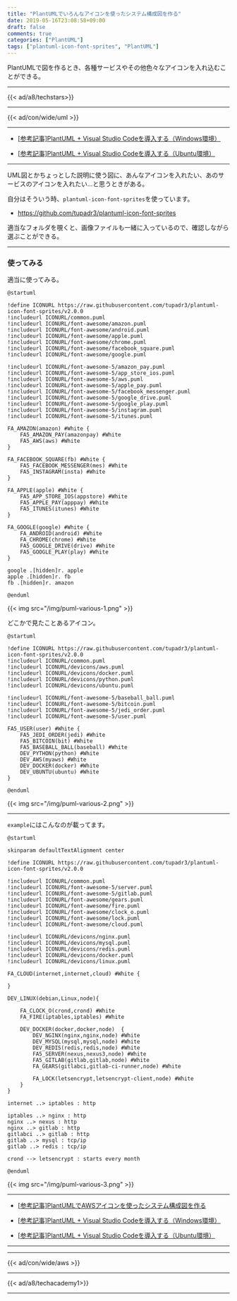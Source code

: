 ```yaml
---
title: "PlantUMLでいろんなアイコンを使ったシステム構成図を作る"
date: 2019-05-16T23:08:58+09:00
draft: false
comments: true
categories: ["PlantUML"]
tags: ["plantuml-icon-font-sprites", "PlantUML"]
---
```


PlantUMLで図を作るとき、各種サービスやその他色々なアイコンを入れ込むことができる。

<!--more-->

---

{{< ad/a8/techstars>}}

---

{{< ad/con/wide/uml >}}

---

- [[参考記事]PlantUML + Visual Studio Codeを導入する（Windows環境）](https://www.ted027.com/post/puml-win)

- [[参考記事]PlantUML + Visual Studio Codeを導入する（Ubuntu環境）](https://www.ted027.com/post/puml-ubu)

---

UML図とかちょっとした説明に使う図に、あんなアイコンを入れたい、あのサービスのアイコンを入れたい…と思うときがある。

自分はそういう時、`plantuml-icon-font-sprites`を使っています。

- https://github.com/tupadr3/plantuml-icon-font-sprites

適当なフォルダを覗くと、画像ファイルも一緒に入っているので、確認しながら選ぶことができる。

---

### 使ってみる

適当に使ってみる。

```plantuml
@startuml

!define ICONURL https://raw.githubusercontent.com/tupadr3/plantuml-icon-font-sprites/v2.0.0
!includeurl ICONURL/common.puml
!includeurl ICONURL/font-awesome/amazon.puml
!includeurl ICONURL/font-awesome/android.puml
!includeurl ICONURL/font-awesome/apple.puml
!includeurl ICONURL/font-awesome/chrome.puml
!includeurl ICONURL/font-awesome/facebook_square.puml
!includeurl ICONURL/font-awesome/google.puml

!includeurl ICONURL/font-awesome-5/amazon_pay.puml
!includeurl ICONURL/font-awesome-5/app_store_ios.puml
!includeurl ICONURL/font-awesome-5/aws.puml
!includeurl ICONURL/font-awesome-5/apple_pay.puml
!includeurl ICONURL/font-awesome-5/facebook_messenger.puml
!includeurl ICONURL/font-awesome-5/google_drive.puml
!includeurl ICONURL/font-awesome-5/google_play.puml
!includeurl ICONURL/font-awesome-5/instagram.puml
!includeurl ICONURL/font-awesome-5/itunes.puml

FA_AMAZON(amazon) #White {
    FA5_AMAZON_PAY(amazonpay) #White
    FA5_AWS(aws) #White
}

FA_FACEBOOK_SQUARE(fb) #White {
    FA5_FACEBOOK_MESSENGER(mes) #White
    FA5_INSTAGRAM(insta) #White
}

FA_APPLE(apple) #White {
    FA5_APP_STORE_IOS(appstore) #White
    FA5_APPLE_PAY(apppay) #White
    FA5_ITUNES(itunes) #White
}

FA_GOOGLE(google) #White {
    FA_ANDROID(android) #White
    FA_CHROME(chrome) #White
    FA5_GOOGLE_DRIVE(drive) #White
    FA5_GOOGLE_PLAY(play) #White
}

google .[hidden]r. apple
apple .[hidden]r. fb
fb .[hidden]r. amazon

@enduml
```

{{< img src="/img/puml-various-1.png" >}}

どこかで見たことあるアイコン。

```plantuml
@startuml

!define ICONURL https://raw.githubusercontent.com/tupadr3/plantuml-icon-font-sprites/v2.0.0
!includeurl ICONURL/common.puml
!includeurl ICONURL/devicons/aws.puml
!includeurl ICONURL/devicons/docker.puml
!includeurl ICONURL/devicons/python.puml
!includeurl ICONURL/devicons/ubuntu.puml

!includeurl ICONURL/font-awesome-5/baseball_ball.puml
!includeurl ICONURL/font-awesome-5/bitcoin.puml
!includeurl ICONURL/font-awesome-5/jedi_order.puml
!includeurl ICONURL/font-awesome-5/user.puml

FA5_USER(user) #White {
    FA5_JEDI_ORDER(jedi) #White
    FA5_BITCOIN(bit) #White
    FA5_BASEBALL_BALL(baseball) #White
    DEV_PYTHON(python) #White
    DEV_AWS(myaws) #White
    DEV_DOCKER(docker) #White
    DEV_UBUNTU(ubuntu) #White
}

@enduml
```

{{< img src="/img/puml-various-2.png" >}}

---


`example`にはこんなのが載ってます。

```plantuml
@startuml

skinparam defaultTextAlignment center

!define ICONURL https://raw.githubusercontent.com/tupadr3/plantuml-icon-font-sprites/v2.0.0

!includeurl ICONURL/common.puml
!includeurl ICONURL/font-awesome-5/server.puml
!includeurl ICONURL/font-awesome-5/gitlab.puml
!includeurl ICONURL/font-awesome/gears.puml
!includeurl ICONURL/font-awesome/fire.puml
!includeurl ICONURL/font-awesome/clock_o.puml
!includeurl ICONURL/font-awesome/lock.puml
!includeurl ICONURL/font-awesome/cloud.puml

!includeurl ICONURL/devicons/nginx.puml
!includeurl ICONURL/devicons/mysql.puml
!includeurl ICONURL/devicons/redis.puml
!includeurl ICONURL/devicons/docker.puml
!includeurl ICONURL/devicons/linux.puml

FA_CLOUD(internet,internet,cloud) #White {

}

DEV_LINUX(debian,Linux,node){

	FA_CLOCK_O(crond,crond) #White
	FA_FIRE(iptables,iptables) #White

	DEV_DOCKER(docker,docker,node)  {
		DEV_NGINX(nginx,nginx,node) #White
		DEV_MYSQL(mysql,mysql,node) #White
		DEV_REDIS(redis,redis,node) #White
		FA5_SERVER(nexus,nexus3,node) #White
		FA5_GITLAB(gitlab,gitlab,node) #White
		FA_GEARS(gitlabci,gitlab-ci-runner,node) #White

		FA_LOCK(letsencrypt,letsencrypt-client,node) #White
	}
}

internet ..> iptables : http

iptables ..> nginx : http
nginx ..> nexus : http
nginx ..> gitlab : http
gitlabci ..> gitlab : http
gitlab ..> mysql : tcp/ip
gitlab ..> redis : tcp/ip

crond --> letsencrypt : starts every month

@enduml
```

{{< img src="/img/puml-various-3.png" >}}

---

- [[参考記事]PlantUMLでAWSアイコンを使ったシステム構成図を作る](https://www.ted027.com/post/puml-aws)

- [[参考記事]PlantUML + Visual Studio Codeを導入する（Windows環境）](https://www.ted027.com/post/puml-win)

- [[参考記事]PlantUML + Visual Studio Codeを導入する（Ubuntu環境）](https://www.ted027.com/post/puml-ubu)

---

---

{{< ad/con/wide/aws >}}

---

{{< ad/a8/techacademy1>}}

---
